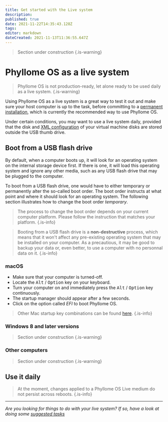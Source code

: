 ```yaml
---
title: Get started with the Live system
description: 
published: true
date: 2021-11-22T14:35:43.128Z
tags: 
editor: markdown
dateCreated: 2021-11-13T11:36:55.647Z
---
```


> Section under construction
{.is-warning}

# Phyllome OS as a live system

> Phyllome OS is not production-ready, let alone ready to be used daily as a live system.
{.is-warning}

Using Phyllome OS as a live system is a great way to test it out and make sure your host computer is up to the task, before committing to a [permanent installation](/deploy/live), which is currently the recommended way to use Phyllome OS.

Under certain conditions, you may want to use a live system daily, provided that the disk and [XML configuration](/virt/xml) of your virtual machine disks are stored outside the USB thumb drive.

## Boot from a USB flash drive

By default, when a computer boots up, it will look for an operating system on the internal storage device first. If there is one, it will load this operating system and ignore any other media, such as any USB flash drive that may be plugged to the computer.

To boot from a USB flash drive, one would have to either temporary or permanently alter the so-called boot order. The boot order instructs at what point and where it should look for an operating system. The following section illustrates how to change the boot order *temporary*.

> The process to change the boot order depends on your current computer platform. Please follow the instruction that matches your platform.
{.is-info}

> Booting from a USB flash drive is a **non-destructive** process, which means that it won't affect any pre-existing operating system that may be installed on your computer. As a precautious, it may be good to backup your data or, even better, to use a computer with no personnal data on it.
{.is-info}

### macOS

* Make sure that your computer is turned-off. 
* Locate the <kbd>Alt</kbd> / <kbd>Option</kbd> key on your keyboard.
* Turn your computer on and immediately press the <kbd>Alt</kbd> / <kbd>Option</kbd> key continuously.
* The startup manager should appear after a few seconds.
* Click on the option called *EFI* to boot Phyllome OS. 

> Other Mac startup key combinations can be found [here](https://support.apple.com/en-us/HT201255). 
{.is-info}

### Windows 8 and later versions

> Section under construction
{.is-warning}

### Other computers

> Section under construction
{.is-warning}

## Use it daily

>  At the moment, changes applied to a Phyllome OS Live medium do not persist across reboots.
{.is-info}


---

*Are you looking for things to do with your live system? If so, have a look at doing some [suggested tasks](/gofurther)*